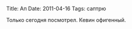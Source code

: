 Title: Ап
Date: 2011-04-16
Tags: саптрю

<div class="text">Только сегодня посмотрел. Кевин офигенный.</div>